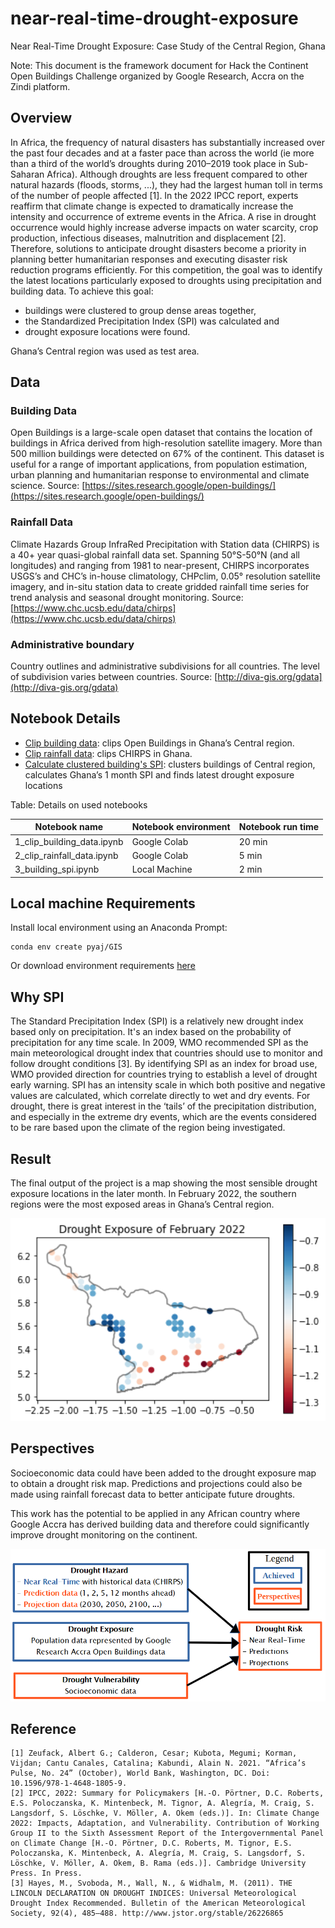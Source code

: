 # near-real-time-drought-exposure

Near Real-Time Drought Exposure: Case Study of the Central Region, Ghana

Note: This document is the framework document for Hack the Continent Open Buildings Challenge organized by Google Research, Accra on the Zindi platform.

## Overview

In Africa, the frequency of natural disasters has substantially increased over the past four decades and at a faster pace than across the world (ie more than a third of the world’s droughts during 2010–2019 took place in Sub-Saharan Africa). Although droughts are less frequent compared to other natural hazards (floods, storms, ...), they had the largest human toll in terms of the number of people affected [1]. In the 2022 IPCC report, experts reaffirm that climate change is expected to dramatically increase the intensity and occurrence of extreme events in the Africa. A rise in drought occurrence would highly increase adverse impacts on water scarcity, crop production, infectious diseases, malnutrition and displacement [2]. 
Therefore, solutions to anticipate drought disasters become a priority in planning better humanitarian responses and executing disaster risk reduction programs efficiently. For this competition, the goal was to identify the latest locations particularly exposed to droughts using precipitation and building data. To achieve this goal: 
- buildings were clustered to group dense areas together,
- the Standardized Precipitation Index (SPI) was calculated and
- drought exposure locations were found.

 Ghana’s Central region was used as test area.

## Data

### Building Data
Open Buildings is a large-scale open dataset that contains the location of buildings in Africa derived from high-resolution satellite imagery. More than 500 million buildings were detected on 67% of the continent. This dataset is useful for a range of important applications, from population estimation, urban planning and humanitarian response to environmental and climate science. Source: [https://sites.research.google/open-buildings/](https://sites.research.google/open-buildings/)

### Rainfall Data
Climate Hazards Group InfraRed Precipitation with Station data (CHIRPS) is a 40+ year quasi-global rainfall data set. Spanning 50°S-50°N (and all longitudes) and ranging from 1981 to near-present, CHIRPS incorporates USGS’s and CHC’s in-house climatology, CHPclim, 0.05° resolution satellite imagery, and in-situ station data to create gridded rainfall time series for trend analysis and seasonal drought monitoring. Source: [https://www.chc.ucsb.edu/data/chirps](https://www.chc.ucsb.edu/data/chirps)

### Administrative boundary
Country outlines and administrative subdivisions for all countries. The level of subdivision varies between countries. Source: [http://diva-gis.org/gdata](http://diva-gis.org/gdata)

## Notebook Details

- [Clip building data](1_clip_building_data.ipynb): clips Open Buildings in Ghana’s Central region.
- [Clip rainfall data](2_clip_rainfall_data.ipynb): clips CHIRPS in Ghana.
- [Calculate clustered building's SPI](3_building_spi.ipynb): clusters buildings of Central region, calculates Ghana’s 1 month SPI and finds latest drought exposure locations

Table: Details on used notebooks

| Notebook name | Notebook environment | Notebook run time |
| --- | --- | --- |
| 1_clip_building_data.ipynb | Google Colab | 20 min |
| 2_clip_rainfall_data.ipynb | Google Colab | 5 min |
| 3_building_spi.ipynb | Local Machine | 2 min |

## Local machine Requirements

Install local environment using an Anaconda Prompt:

```
conda env create pyaj/GIS
```

Or download environment requirements [here](https://anaconda.org/Pyaj/GIS/2022.03.24.074655/download/GIS.yml)

## Why SPI

The Standard Precipitation Index (SPI) is a relatively new drought index based only on precipitation. It's an index based on the probability of precipitation for any time scale. In 2009, WMO recommended SPI as the main meteorological drought index that countries should use to monitor and follow drought conditions [3]. By identifying SPI as an index for broad use, WMO provided direction for countries trying to establish a level of drought early warning. SPI has an intensity scale in which both positive and negative values are calculated, which correlate directly to wet and dry events. For drought, there is great interest in the ‘tails’ of the precipitation distribution, and especially in the extreme dry events, which are the events considered to be rare based upon the climate of the region being investigated.

## Result

The final output of the project is a map showing the most sensible drought exposure locations in the later month. In February 2022, the southern regions were the most exposed areas in Ghana’s Central region.

<img src="./images/result.png" alt="result" width="800"/>

## Perspectives

Socioeconomic data could have been added to the drought exposure map to obtain a drought risk map. Predictions and projections could also be made using rainfall forecast data to better anticipate future droughts.

This work has the potential to be applied in any African country where Google Accra has derived building data and therefore could significantly improve drought monitoring on the continent.

![Perspectives](./images/perspectives.png)

## Reference

	[1] Zeufack, Albert G.; Calderon, Cesar; Kubota, Megumi; Korman, Vijdan; Cantu Canales, Catalina; Kabundi, Alain N. 2021. “Africa’s Pulse, No. 24” (October), World Bank, Washington, DC. Doi: 10.1596/978-1-4648-1805-9.
	[2] IPCC, 2022: Summary for Policymakers [H.-O. Pörtner, D.C. Roberts, E.S. Poloczanska, K. Mintenbeck, M. Tignor, A. Alegría, M. Craig, S. Langsdorf, S. Löschke, V. Möller, A. Okem (eds.)]. In: Climate Change 2022: Impacts, Adaptation, and Vulnerability. Contribution of Working Group II to the Sixth Assessment Report of the Intergovernmental Panel on Climate Change [H.-O. Pörtner, D.C. Roberts, M. Tignor, E.S. Poloczanska, K. Mintenbeck, A. Alegría, M. Craig, S. Langsdorf, S. Löschke, V. Möller, A. Okem, B. Rama (eds.)]. Cambridge University Press. In Press.
	[3] Hayes, M., Svoboda, M., Wall, N., & Widhalm, M. (2011). THE LINCOLN DECLARATION ON DROUGHT INDICES: Universal Meteorological Drought Index Recommended. Bulletin of the American Meteorological Society, 92(4), 485–488. http://www.jstor.org/stable/26226865
